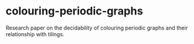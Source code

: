 # colouring-periodic-graphs
Research paper on the decidability of colouring periodic graphs and their relationship with tilings.
